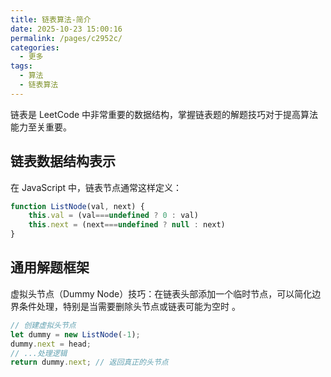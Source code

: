 ```yaml
---
title: 链表算法-简介
date: 2025-10-23 15:00:16
permalink: /pages/c2952c/
categories:
  - 更多
tags:
  - 算法
  - 链表算法
---
```

链表是 LeetCode 中非常重要的数据结构，掌握链表题的解题技巧对于提高算法能力至关重要。

## 链表数据结构表示
在 JavaScript 中，链表节点通常这样定义：

```javascript
function ListNode(val, next) {
    this.val = (val===undefined ? 0 : val)
    this.next = (next===undefined ? null : next)
}
```

## 通用解题框架
​虚拟头节点（Dummy Node）技巧​：在链表头部添加一个临时节点，可以简化边界条件处理，特别是当需要删除头节点或链表可能为空时
。

```javascript
// 创建虚拟头节点
let dummy = new ListNode(-1);
dummy.next = head;
// ...处理逻辑
return dummy.next; // 返回真正的头节点
```